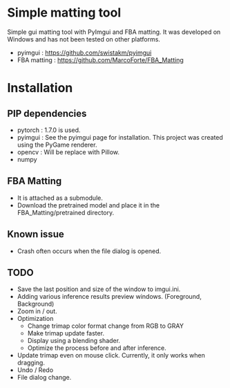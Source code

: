 # Simple matting tool
Simple gui matting tool with PyImgui and FBA matting. It was developed on Windows and has not been tested on other platforms.
- pyimgui : https://github.com/swistakm/pyimgui
- FBA matting : https://github.com/MarcoForte/FBA_Matting

# Installation
## PIP dependencies
- pytorch : 1.7.0 is used.
- pyimgui : See the pyimgui page for installation. This project was created using the PyGame renderer.
- opencv : Will be replace with Pillow.
- numpy

## FBA Matting
- It is attached as a submodule.
- Download the pretrained model and place it in the FBA_Matting/pretrained directory.

## Known issue
- Crash often occurs when the file dialog is opened. 

## TODO  
- Save the last position and size of the window to imgui.ini.
- Adding various inference results preview windows. (Foreground, Background)
- Zoom in / out.
- Optimization
  - Change trimap color format change from RGB to GRAY
  - Make trimap update faster. 
  - Display using a blending shader.
  - Optimize the process before and after inference.   
- Update trimap even on mouse click. Currently, it only works when dragging.
- Undo / Redo
- File dialog change.